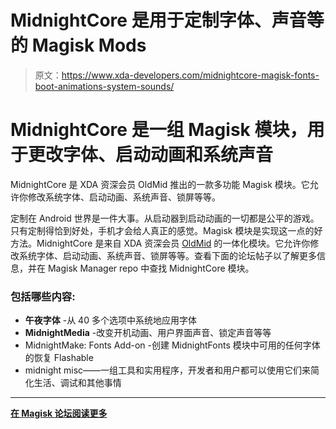 # MidnightCore 是用于定制字体、声音等的 Magisk Mods

> 原文：<https://www.xda-developers.com/midnightcore-magisk-fonts-boot-animations-system-sounds/>

# MidnightCore 是一组 Magisk 模块，用于更改字体、启动动画和系统声音

MidnightCore 是 XDA 资深会员 OldMid 推出的一款多功能 Magisk 模块。它允许你修改系统字体、启动动画、系统声音、锁屏等等。

定制在 Android 世界是一件大事。从启动器到启动动画的一切都是公平的游戏。只有定制得恰到好处，手机才会给人真正的感觉。Magisk 模块是实现这一点的好方法。MidnightCore 是来自 XDA 资深会员 [OldMid](https://forum.xda-developers.com/member.php?u=8918441) 的一体化模块。它允许你修改系统字体、启动动画、系统声音、锁屏等等。查看下面的论坛帖子以了解更多信息，并在 Magisk Manager repo 中查找 MidnightCore 模块。

### 包括哪些内容:

*   **午夜字体** -从 40 多个选项中系统地应用字体
*   **MidnightMedia** -改变开机动画、用户界面声音、锁定声音等等
*   MidnightMake: Fonts Add-on -创建 MidnightFonts 模块中可用的任何字体的恢复 Flashable
*   midnight misc——一组工具和实用程序，开发者和用户都可以使用它们来简化生活、调试和其他事情

* * *

[**在 Magisk 论坛阅读更多**](https://forum.xda-developers.com/apps/magisk/module-midnightcore-one-midnight-modules-t3762758)